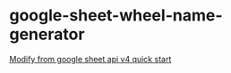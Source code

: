 # google-sheet-wheel-name-generator
[Modify from google sheet api v4 quick start](https://developers.google.com/sheets/api/quickstart/python)
